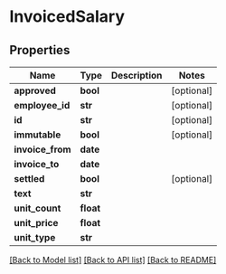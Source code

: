 # InvoicedSalary

## Properties
Name | Type | Description | Notes
------------ | ------------- | ------------- | -------------
**approved** | **bool** |  | [optional] 
**employee_id** | **str** |  | [optional] 
**id** | **str** |  | [optional] 
**immutable** | **bool** |  | [optional] 
**invoice_from** | **date** |  | 
**invoice_to** | **date** |  | 
**settled** | **bool** |  | [optional] 
**text** | **str** |  | 
**unit_count** | **float** |  | 
**unit_price** | **float** |  | 
**unit_type** | **str** |  | 

[[Back to Model list]](../README.md#documentation-for-models) [[Back to API list]](../README.md#documentation-for-api-endpoints) [[Back to README]](../README.md)


